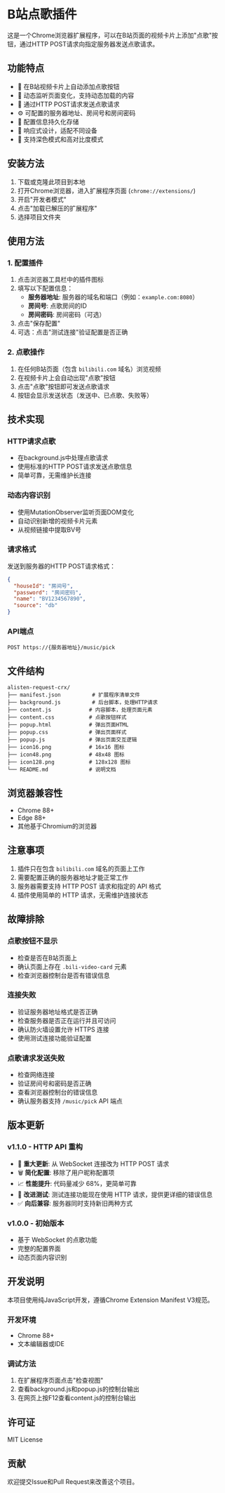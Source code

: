 # B站点歌插件

这是一个Chrome浏览器扩展程序，可以在B站页面的视频卡片上添加"点歌"按钮，通过HTTP POST请求向指定服务器发送点歌请求。

## 功能特点

- 🎵 在B站视频卡片上自动添加点歌按钮
- 🔄 动态监听页面变化，支持动态加载的内容
- 📡 通过HTTP POST请求发送点歌请求
- ⚙️ 可配置的服务器地址、房间号和房间密码
- 💾 配置信息持久化存储
- 🎨 响应式设计，适配不同设备
- 🌙 支持深色模式和高对比度模式

## 安装方法

1. 下载或克隆此项目到本地
2. 打开Chrome浏览器，进入扩展程序页面 (`chrome://extensions/`)
3. 开启"开发者模式"
4. 点击"加载已解压的扩展程序"
5. 选择项目文件夹

## 使用方法

### 1. 配置插件

1. 点击浏览器工具栏中的插件图标
2. 填写以下配置信息：
   - **服务器地址**: 服务器的域名和端口（例如：`example.com:8080`）
   - **房间号**: 点歌房间的ID
   - **房间密码**: 房间密码（可选）
3. 点击"保存配置"
4. 可选：点击"测试连接"验证配置是否正确

### 2. 点歌操作

1. 在任何B站页面（包含 `bilibili.com` 域名）浏览视频
2. 在视频卡片上会自动出现"点歌"按钮
3. 点击"点歌"按钮即可发送点歌请求
4. 按钮会显示发送状态（发送中、已点歌、失败等）

## 技术实现

### HTTP请求点歌

- 在background.js中处理点歌请求
- 使用标准的HTTP POST请求发送点歌信息
- 简单可靠，无需维护长连接

### 动态内容识别

- 使用MutationObserver监听页面DOM变化
- 自动识别新增的视频卡片元素
- 从视频链接中提取BV号

### 请求格式

发送到服务器的HTTP POST请求格式：

```json
{
  "houseId": "房间号",
  "password": "房间密码",
  "name": "BV1234567890",
  "source": "db"
}
```

### API端点

```http
POST https://{服务器地址}/music/pick
```

## 文件结构

```text
alisten-request-crx/
├── manifest.json          # 扩展程序清单文件
├── background.js          # 后台脚本，处理HTTP请求
├── content.js            # 内容脚本，处理页面元素
├── content.css           # 点歌按钮样式
├── popup.html            # 弹出页面HTML
├── popup.css             # 弹出页面样式
├── popup.js              # 弹出页面交互逻辑
├── icon16.png            # 16x16 图标
├── icon48.png            # 48x48 图标
├── icon128.png           # 128x128 图标
└── README.md             # 说明文档
```

## 浏览器兼容性

- Chrome 88+
- Edge 88+
- 其他基于Chromium的浏览器

## 注意事项

1. 插件只在包含 `bilibili.com` 域名的页面上工作
2. 需要配置正确的服务器地址才能正常工作
3. 服务器需要支持 HTTP POST 请求和指定的 API 格式
4. 插件使用简单的 HTTP 请求，无需维护连接状态

## 故障排除

### 点歌按钮不显示

- 检查是否在B站页面上
- 确认页面上存在 `.bili-video-card` 元素
- 检查浏览器控制台是否有错误信息

### 连接失败

- 验证服务器地址格式是否正确
- 检查服务器是否正在运行并且可访问
- 确认防火墙设置允许 HTTPS 连接
- 使用测试连接功能验证配置

### 点歌请求发送失败

- 检查网络连接
- 验证房间号和密码是否正确
- 查看浏览器控制台的错误信息
- 确认服务器支持 `/music/pick` API 端点

## 版本更新

### v1.1.0 - HTTP API 重构

- 🔄 **重大更新**: 从 WebSocket 连接改为 HTTP POST 请求
- 🗑️ **简化配置**: 移除了用户昵称配置项
- 📈 **性能提升**: 代码量减少 68%，更简单可靠
- 🧪 **改进测试**: 测试连接功能现在使用 HTTP 请求，提供更详细的错误信息
- ✅ **向后兼容**: 服务器同时支持新旧两种方式

### v1.0.0 - 初始版本

- 基于 WebSocket 的点歌功能
- 完整的配置界面
- 动态页面内容识别

## 开发说明

本项目使用纯JavaScript开发，遵循Chrome Extension Manifest V3规范。

### 开发环境

- Chrome 88+
- 文本编辑器或IDE

### 调试方法

1. 在扩展程序页面点击"检查视图"
2. 查看background.js和popup.js的控制台输出
3. 在网页上按F12查看content.js的控制台输出

## 许可证

MIT License

## 贡献

欢迎提交Issue和Pull Request来改善这个项目。
